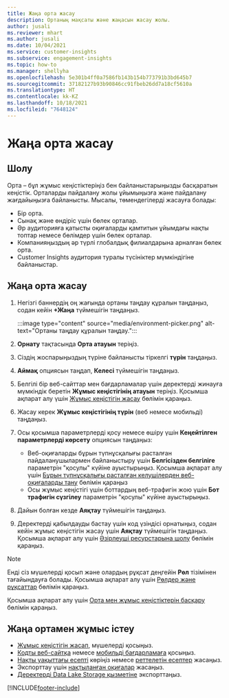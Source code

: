 ```yaml
---
title: Жаңа орта жасау
description: Ортаның мақсаты және жаңасын жасау жолы.
author: jusali
ms.reviewer: mhart
ms.author: jusali
ms.date: 10/04/2021
ms.service: customer-insights
ms.subservice: engagement-insights
ms.topic: how-to
ms.manager: shellyha
ms.openlocfilehash: 5e301b4ff0a7586fb143b154b773791b3bd645b7
ms.sourcegitcommit: 37182127b93b90846cc91fbeb26dd7a18cf5610a
ms.translationtype: HT
ms.contentlocale: kk-KZ
ms.lasthandoff: 10/18/2021
ms.locfileid: "7648124"
---
```

# <a name="create-a-new-environment"></a>Жаңа орта жасау 

## <a name="overview"></a>Шолу

Орта – бұл жұмыс кеңістіктеріңіз бен байланыстарыңызды басқаратын кеңістік. Орталарды пайдалану жолы ұйымыңызға және пайдалану жағдайыңызға байланысты. Мысалы, төмендегілерді жасауға болады:

- Бір орта.
- Сынақ және өндіріс үшін бөлек орталар.
- Әр аудиторияға қатысты оқиғаларды қамтитын ұйымдағы нақты топтар немесе бөлімдер үшін бөлек орталар.
- Компанияңыздың әр түрлі глобалдық филиалдарына арналған бөлек орта.
- Customer Insights аудитория туралы түсініктер мүмкіндігіне байланыстар.

## <a name="create-a-new-environment"></a>Жаңа орта жасау

1. Негізгі баннердің оң жағында ортаны таңдау құралын таңдаңыз, содан кейін **+Жаңа** түймешігін таңдаңыз.

   :::image type="content" source="media/environment-picker.png" alt-text="Ортаны таңдау құралын таңдау.":::

1. **Орнату** тақтасында **Орта атауын** теріңіз.

1. Сіздің жоспарыңыздың түріне байланысты тіркелгі **түрін** таңдаңыз.

1. **Аймақ** опциясын таңдап, **Келесі** түймешігін таңдаңыз. 

1. Белгілі бір веб-сайттар мен бағдарламалар үшін деректерді жинауға мүмкіндік беретін **Жұмыс кеңістігінің атауын** теріңіз. Қосымша ақпарат алу үшін [Жұмыс кеңістігін жасау](create-workspace.md) бөлімін қараңыз.

1. Жасау керек **Жұмыс кеңістігінің түрін** (веб немесе мобильді) таңдаңыз. 

1. Осы қосымша параметрлерді қосу немесе өшіру үшін **Кеңейтілген параметрлерді көрсету** опциясын таңдаңыз:

   - Веб-оқиғаларды бұрын түпнұсқалығы расталған пайдаланушылармен байланыстыру үшін **Белгісізден белгіліге** параметрін "қосулы" күйіне ауыстырыңыз. Қосымша ақпарат алу үшін [Бұрын түпнұсқалығы расталған келушілерден веб-оқиғаларды тану](unknown-to-known.md) бөлімін қараңыз
   - Осы жұмыс кеңістігі үшін боттардың веб-трафигін жою үшін **Бот трафигін сүзгілеу** параметрін "қосулы" күйіне ауыстырыңыз. 

1. Дайын болған кезде **Аяқтау** түймешігін таңдаңыз. 

1. Деректерді қабылдауды бастау үшін код үзіндісі орнатыңыз, содан кейін жұмыс кеңістігін жасау үшін **Аяқтау** түймешігін таңдаңыз. Қосымша ақпарат алу үшін [Әзірлеуші ресурстарына шолу](developer-resources.md) бөлімін қараңыз.

> [!NOTE]
> Енді сіз мүшелерді қосып және олардың рұқсат деңгейін **Рөл** тізімінен тағайындауға болады. Қосымша ақпарат алу үшін [Рөлдер және рұқсаттар](user-roles.md) бөлімін қараңыз. 

Қосымша ақпарат алу үшін [Орта мен жұмыс кеңістіктерін басқару](manage-environments-workspaces.md) бөлімін қараңыз.

## <a name="work-with-your-new-environment"></a>Жаңа ортамен жұмыс істеу

- [Жұмыс кеңістігін жасап](../engagement-insights/create-workspace.md), мүшелерді қосыңыз.
- [Кодты веб-сайтқа](../engagement-insights/instrument-website.md) немесе [мобильді бағдарламаға](../engagement-insights/developer-resources.md#capture-events-from-mobile-apps) қосыңыз.
- [Нақты уақыттағы есепті](../engagement-insights/view-reports.md) көріңіз немесе [реттелетін есептер](../engagement-insights/custom-reports.md) жасаңыз.
- Экспорттау үшін [нақтыланған оқиғалар](../engagement-insights/refined-events.md) жасаңыз.
- [Деректерді Data Lake Storage қызметіне](../engagement-insights/export-events.md) экспорттаңыз.

[!INCLUDE[footer-include](../includes/footer-banner.md)]
